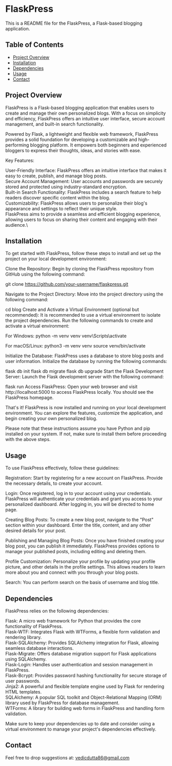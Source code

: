 # FlaskPress

This is a README file for the FlaskPress, a Flask-based blogging application.

## Table of Contents

- [Project Overview](#project-overview)
- [Installation](#installation)
- [Dependencies](#dependencies)
- [Usage](#usage)
- [Contact](#contact)


## Project Overview

FlaskPress is a Flask-based blogging application that enables users to create and manage their own personalized blogs. With a focus on simplicity and efficiency, FlaskPress offers an intuitive user interface, secure account management, and built-in search functionality.

Powered by Flask, a lightweight and flexible web framework, FlaskPress provides a solid foundation for developing a customizable and high-performing blogging platform. It empowers both beginners and experienced bloggers to express their thoughts, ideas, and stories with ease.

Key Features:

User-Friendly Interface: FlaskPress offers an intuitive interface that makes it easy to create, publish, and manage blog posts.\
Secure Account Management: User accounts and passwords are securely stored and protected using industry-standard encryption.\
Built-in Search Functionality: FlaskPress includes a search feature to help readers discover specific content within the blog.\
Customizability: FlaskPress allows users to personalize their blog's appearance and settings to reflect their unique style.\
FlaskPress aims to provide a seamless and efficient blogging experience, allowing users to focus on sharing their content and engaging with their audience.\

## Installation

To get started with FlaskPress, follow these steps to install and set up the project on your local development environment:

Clone the Repository: Begin by cloning the FlaskPress repository from GitHub using the following command:

git clone https://github.com/your-username/flaskpress.git

Navigate to the Project Directory: Move into the project directory using the following command:

cd blog
Create and Activate a Virtual Environment (optional but recommended): It is recommended to use a virtual environment to isolate the project dependencies. Run the following commands to create and activate a virtual environment:

For Windows:
python -m venv venv
venv\Scripts\activate

For macOS/Linux:
python3 -m venv venv
source venv/bin/activate

Initialize the Database: FlaskPress uses a database to store blog posts and user information. Initialize the database by running the following commands:

flask db init
flask db migrate
flask db upgrade
Start the Flask Development Server: Launch the Flask development server with the following command:

flask run
Access FlaskPress: Open your web browser and visit http://localhost:5000 to access FlaskPress locally. You should see the FlaskPress homepage.

That's it! FlaskPress is now installed and running on your local development environment. You can explore the features, customize the application, and begin creating your own personalized blog.

Please note that these instructions assume you have Python and pip installed on your system. If not, make sure to install them before proceeding with the above steps.

## Usage

To use FlaskPress effectively, follow these guidelines:

Registration: Start by registering for a new account on FlaskPress. Provide the necessary details, to create your account.

Login: Once registered, log in to your account using your credentials. FlaskPress will authenticate your credentials and grant you access to your personalized dashboard. After logging in, you will be directed to home page. 

Creating Blog Posts: To create a new blog post, navigate to the "Post" section within your dashboard. Enter the title, content, and any other desired details for your post. 

Publishing and Managing Blog Posts: Once you have finished creating your blog post, you can publish it immediately. FlaskPress provides options to manage your published posts, including editing and deleting them.

Profile Customization: Personalize your profile by updating your profile picture, and other details in the profile settings. This allows readers to learn more about you and connect with you through your blog posts.

Search: You can perform search on the basis of username and blog title.

## Dependencies

FlaskPress relies on the following dependencies:

Flask: A micro web framework for Python that provides the core functionality of FlaskPress.  
Flask-WTF: Integrates Flask with WTForms, a flexible form validation and rendering library.  
Flask-SQLAlchemy: Provides SQLAlchemy integration for Flask, allowing seamless database interactions.  
Flask-Migrate: Offers database migration support for Flask applications using SQLAlchemy.  
Flask-Login: Handles user authentication and session management in FlaskPress.  
Flask-Bcrypt: Provides password hashing functionality for secure storage of user passwords.  
Jinja2: A powerful and flexible template engine used by Flask for rendering HTML templates.  
SQLAlchemy: A popular SQL toolkit and Object-Relational Mapping (ORM) library used by FlaskPress for database management.  
WTForms: A library for building web forms in FlaskPress and handling form validation.  

Make sure to keep your dependencies up to date and consider using a virtual environment to manage your project's dependencies effectively.

## Contact

Feel free to drop suggestions at: vedicdutta86@gmail.com

